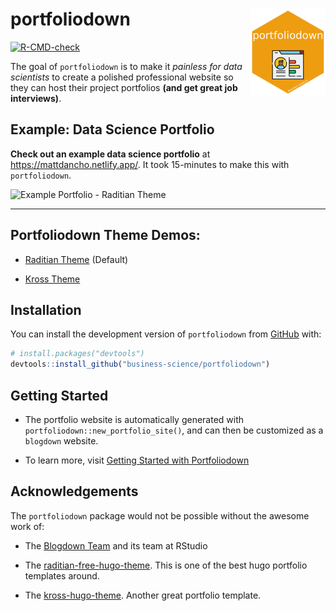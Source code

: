 
<!-- README.md is generated from README.Rmd. Please edit that file -->

# portfoliodown <a href="https://business-science.github.io/portfoliodown/"><img src="man/figures/logo.png" align="right" height="139" /></a>

<!-- badges: start -->

[![R-CMD-check](https://github.com/business-science/portfoliodown/workflows/R-CMD-check/badge.svg)](https://github.com/business-science/portfoliodown/actions)
<!-- badges: end -->

The goal of `portfoliodown` is to make it *painless for data scientists*
to create a polished professional website so they can host their project
portfolios **(and get great job interviews)**.

## Example: Data Science Portfolio

**Check out an example data science portfolio** at
<https://mattdancho.netlify.app/>. It took 15-minutes to make this with
`portfoliodown`.

![Example Portfolio - Raditian
Theme](https://raw.githubusercontent.com/business-science/raditian-free-hugo-theme-data-science/master/images/example_portfolio.gif)

<hr>

## Portfoliodown Theme Demos:

-   [Raditian Theme](https://mattdancho.netlify.app/) (Default)

-   [Kross Theme](https://mattdancho-kross.netlify.app/)

## Installation

You can install the development version of `portfoliodown` from
[GitHub](https://github.com/) with:

``` r
# install.packages("devtools")
devtools::install_github("business-science/portfoliodown")
```

## Getting Started

-   The portfolio website is automatically generated with
    `portfoliodown::new_portfolio_site()`, and can then be customized as
    a `blogdown` website.

-   To learn more, visit [Getting Started with
    Portfoliodown](https://business-science.github.io/portfoliodown/articles/getting-started-portfoliodown.html)

## Acknowledgements

The `portfoliodown` package would not be possible without the awesome
work of:

-   The [Blogdown Team](https://github.com/rstudio/blogdown) and its
    team at RStudio

-   The
    [raditian-free-hugo-theme](https://github.com/radity/raditian-free-hugo-theme).
    This is one of the best hugo portfolio templates around.

-   The [kross-hugo-theme](https://github.com/themefisher/kross-hugo).
    Another great portfolio template.
